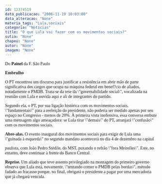 ```yaml
---
id: 12374519
data_publicacao: "2006-11-19 10:03:00"
data_alteracao: "None"
materia_tags: "Lula,sociais"
categoria: "Notícias"
title: "O que Lula vai fazer com os movimentos sociais?"
sutia: "None"
chapeu: "None"
autor: "None"
imagem: "None"
---
```

<p><P><FONT face=Verdana>Do<STRONG> Painel</STRONG> da F. São Paulo</FONT> </p>
<p><P><FONT face=Verdana><B>Embrulho </B></FONT></P></p>
<p><P><FONT face=Verdana>O PT encontrou um discurso para justificar a resistência em abrir mão de parte significativa dos cargos que ocupa na máquina federal em benef?cio de aliados, notadamente o PMDB. Trata-se da tese da \"governabilidade social\", vocalizada na reunião com Lula e ouvida aqui e ali de integrantes do partido. </FONT></P></p>
<p><P><FONT face=Verdana>Segundo ela, o PT, por sua ligação histórica com os movimentos sociais, \"fundamentais\" para a reeleição do presidente, não poderia ser medido apenas por seu espaço no Congresso - menos de 20%. À primeira vista inofensiva, essa conversa embute uma mensagem algo ameaçadora: se Lula tirar \"demais\" do PT, arranjará \"confusão\" com os movimentos sociais.</FONT></P></p>
<p><P><FONT face=Verdana><B>Abre-alas.</B> O evento inaugural dos movimentos sociais para exigir de Lula uma \"guinada à esquerda\" no segundo mandato acontecerá no dia 4 de dezembro na capital</p>
<p> paulista, com João Pedro Stédile, do MST, puxando o refrão \"fora Meirelles\". Este, no entanto, deve continuar à frente do Banco Central. </FONT></P></p>
<p><P><FONT face=Verdana><B>Reprise.</B> Um aliado que teve assento privilegiado na montagem do primeiro governo observa que Lula está, novamente, \"tentando comer o PMDB pelas bordas\", método fadado ao fracasso porque, no final, obrigará o presidente a pagar por uma mercadoria que já chegará vencida.</FONT></P> </p>
